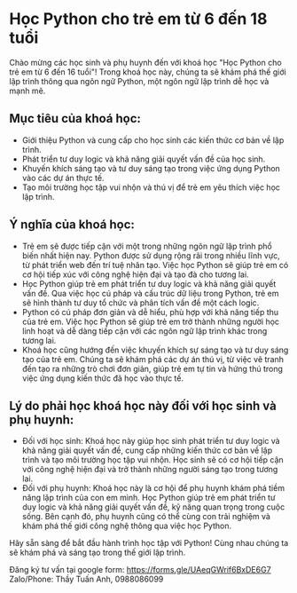 # Học Python cho trẻ em từ 6 đến 18 tuổi

Chào mừng các học sinh và phụ huynh đến với khoá học "Học Python cho trẻ em từ 6 đến 16 tuổi"! Trong khoá học này, chúng ta sẽ khám phá thế giới lập trình thông qua ngôn ngữ Python, một ngôn ngữ lập trình dễ học và mạnh mẽ. 

## Mục tiêu của khoá học:
- Giới thiệu Python và cung cấp cho học sinh các kiến thức cơ bản về lập trình.
- Phát triển tư duy logic và khả năng giải quyết vấn đề của học sinh.
- Khuyến khích sáng tạo và tư duy sáng tạo trong việc ứng dụng Python vào các dự án thực tế.
- Tạo môi trường học tập vui nhộn và thú vị để trẻ em yêu thích việc học lập trình.

## Ý nghĩa của khoá học:
- Trẻ em sẽ được tiếp cận với một trong những ngôn ngữ lập trình phổ biến nhất hiện nay. Python được sử dụng rộng rãi trong nhiều lĩnh vực, từ phát triển web đến trí tuệ nhân tạo. Việc học Python sẽ giúp trẻ em có cơ hội tiếp xúc với công nghệ hiện đại và tạo đà cho tương lai.
- Học Python giúp trẻ em phát triển tư duy logic và khả năng giải quyết vấn đề. Qua việc học cú pháp và cấu trúc dữ liệu trong Python, trẻ em sẽ hình thành tư duy tổ chức và phân tích vấn đề một cách logic.
- Python có cú pháp đơn giản và dễ hiểu, phù hợp với khả năng tiếp thu của trẻ em. Việc học Python sẽ giúp trẻ em trở thành những người học linh hoạt và dễ dàng tiếp cận với các ngôn ngữ lập trình khác trong tương lai.
- Khoá học cũng hướng đến việc khuyến khích sự sáng tạo và tư duy sáng tạo của trẻ em. Chúng ta sẽ khám phá các dự án thú vị, từ việc vẽ tranh đến tạo ra những trò chơi đơn giản, giúp trẻ em tự tin và hứng thú trong việc ứng dụng kiến thức đã học vào thực tế.

## Lý do phải học khoá học này đối với học sinh và phụ huynh:
- Đối với học sinh: Khoá học này giúp học sinh phát triển tư duy logic và khả năng giải quyết vấn đề, cung cấp những kiến thức cơ bản về lập trình và tạo môi trường học tập vui nhộn. Học sinh sẽ có cơ hội tiếp cận với công nghệ hiện đại và trở thành những người sáng tạo trong tương lai.
- Đối với phụ huynh: Khoá học này là cơ hội để phụ huynh khám phá tiềm năng lập trình của con em mình. Học Python giúp trẻ em phát triển tư duy logic và khả năng giải quyết vấn đề, kỹ năng quan trọng trong cuộc sống. Bên cạnh đó, phụ huynh cũng có thể cùng con trải nghiệm và khám phá thế giới công nghệ thông qua việc học Python.

Hãy sẵn sàng để bắt đầu hành trình học tập với Python! Cùng nhau chúng ta sẽ khám phá và sáng tạo trong thế giới lập trình.

Đăng ký tư vấn tại google form: https://forms.gle/UAeqGWrif6BxDE6G7
Zalo/Phone: Thầy Tuấn Anh, 0988086099
